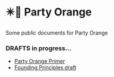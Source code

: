 # ✴️🍊 Party Orange
Some public documents for Party Orange



### DRAFTS in progress...
* [Party Orange Primer](./party-orange-primer.md)
* [Founding Principles draft](./party-orange-founding-principles.md)
 
